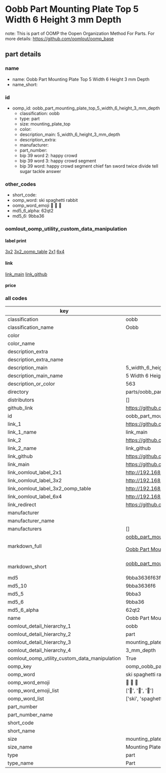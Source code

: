 # Oobb Part Mounting Plate Top 5 Width 6 Height 3 mm Depth  

note: This is part of OOMP the Oopen Organization Method For Parts. For more details: https://github.com/oomlout/oomp_base

##  part details
  







### name
* name: Oobb Part Mounting Plate Top 5 Width 6 Height 3 mm Depth
* name_short: 
### id
* oomp_id: oobb_part_mounting_plate_top_5_width_6_height_3_mm_depth
  * classification: oobb
  * type: part
  * size: mounting_plate_top
  * color: 
  * description_main: 5_width_6_height_3_mm_depth
  * description_extra: 
  * manufacturer: 
  * part_number: 
  * bip 39 word 2: happy crowd
  * bip 39 word 3: happy crowd segment
  * bip 39 word: happy crowd segment chief fan sword twice divide tell sugar tackle answer

### other_codes
* short_code: 
* oomp_word: ski spaghetti rabbit
* oomp_word_emoji :ski: :spaghetti: :rabbit:
* md5_6_alpha: 62qt2
* md5_6: 9bba36






### oomlout_oomp_utility_custom_data_manipulation
#### label print
[3x2](http://192.168.1.245:1112/?label=oomp%2062qt2)
[3x2_oomp_table](http://192.168.1.108:1112/?label=oomp%2062qt2)
[2x1](http://192.168.1.242:1112/?label=oomp%2062qt2)
[6x4](http://192.168.1.55:1112/?label=oomp%2062qt2)    

#### link

[link_main](https://github.com/oomlout/oomlout_oomp_version_1_messy/tree/main/parts/oobb_part_mounting_plate_top_5_width_6_height_3_mm_depth) [link_github](https://github.com/oomlout/oomlout_oomp_version_1_messy/tree/main/parts/oobb_part_mounting_plate_top_5_width_6_height_3_mm_depth)                             

#### price







### all codes 
| key | value |  
| --- | --- |  
| classification | oobb |  
| classification_name | Oobb |  
| color |  |  
| color_name |  |  
| description_extra |  |  
| description_extra_name |  |  
| description_main | 5_width_6_height_3_mm_depth |  
| description_main_name | 5 Width 6 Height 3 mm Depth |  
| description_or_color | 563 |  
| directory | parts/oobb_part_mounting_plate_top_5_width_6_height_3_mm_depth |  
| distributors | [] |  
| github_link | https://github.com/oomlout/oomlout_oomp_part_src/tree/main/parts/oobb_part_mounting_plate_top_5_width_6_height_3_mm_depth |  
| id | oobb_part_mounting_plate_top_5_width_6_height_3_mm_depth |  
| link_1 | https://github.com/oomlout/oomlout_oomp_version_1_messy/tree/main/parts/oobb_part_mounting_plate_top_5_width_6_height_3_mm_depth |  
| link_1_name | link_main |  
| link_2 | https://github.com/oomlout/oomlout_oomp_version_1_messy/tree/main/parts/oobb_part_mounting_plate_top_5_width_6_height_3_mm_depth |  
| link_2_name | link_github |  
| link_github | https://github.com/oomlout/oomlout_oomp_version_1_messy/tree/main/parts/oobb_part_mounting_plate_top_5_width_6_height_3_mm_depth |  
| link_main | https://github.com/oomlout/oomlout_oomp_version_1_messy/tree/main/parts/oobb_part_mounting_plate_top_5_width_6_height_3_mm_depth |  
| link_oomlout_label_2x1 | http://192.168.1.242:1112/?label=oomp%2062qt2 |  
| link_oomlout_label_3x2 | http://192.168.1.245:1112/?label=oomp%2062qt2 |  
| link_oomlout_label_3x2_oomp_table | http://192.168.1.108:1112/?label=oomp%2062qt2 |  
| link_oomlout_label_6x4 | http://192.168.1.55:1112/?label=oomp%2062qt2 |  
| link_redirect | https://github.com/oomlout/oomlout_oomp_version_1_messy/tree/main/parts/oobb_part_mounting_plate_top_5_width_6_height_3_mm_depth |  
| manufacturer |  |  
| manufacturer_name |  |  
| manufacturers | [] |  
| markdown_full | [oobb_part_mounting_plate_top_5_width_6_height_3_mm_depth](none)<br>[](none)<br>[Oobb Part Mounting Plate Top 5 Width 6 Height 3 Mm Depth](none)<br><br> |  
| markdown_short | [oobb_part_mounting_plate_top_5_width_6_height_3_mm_depth](none)<br><br> |  
| md5 | 9bba3636f63ffd6b7129627d864d1347 |  
| md5_10 | 9bba3636f6 |  
| md5_5 | 9bba3 |  
| md5_6 | 9bba36 |  
| md5_6_alpha | 62qt2 |  
| name | Oobb Part Mounting Plate Top 5 Width 6 Height 3 mm Depth |  
| oomlout_detail_hierarchy_1 | oobb |  
| oomlout_detail_hierarchy_2 | part |  
| oomlout_detail_hierarchy_3 | mounting_plate_top |  
| oomlout_detail_hierarchy_4 | 3_mm_depth |  
| oomlout_oomp_utility_custom_data_manipulation | True |  
| oomp_key | oomp_oobb_part_mounting_plate_top_5_width_6_height_3_mm_depth |  
| oomp_word | ski spaghetti rabbit |  
| oomp_word_emoji | :ski: :spaghetti: :rabbit: |  
| oomp_word_emoji_list | [':ski:', ':spaghetti:', ':rabbit:'] |  
| oomp_word_list | ['ski', 'spaghetti', 'rabbit'] |  
| part_number |  |  
| part_number_name |  |  
| short_code |  |  
| short_name |  |  
| size | mounting_plate_top |  
| size_name | Mounting Plate Top |  
| type | part |  
| type_name | Part |  
